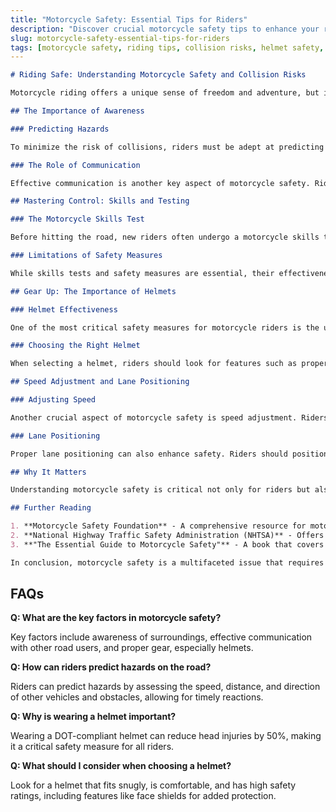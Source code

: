 ```yaml
---
title: "Motorcycle Safety: Essential Tips for Riders"
description: "Discover crucial motorcycle safety tips to enhance your riding experience and reduce collision risks on the road."
slug: motorcycle-safety-essential-tips-for-riders
tags: [motorcycle safety, riding tips, collision risks, helmet safety, road awareness, rider education]
---
```


```markdown
# Riding Safe: Understanding Motorcycle Safety and Collision Risks

Motorcycle riding offers a unique sense of freedom and adventure, but it also comes with significant risks. With the open road ahead, riders must remain vigilant and aware of their surroundings to reduce the likelihood of collisions. Each ride presents a variety of potential hazards, from unpredictable weather to inattentive drivers. The question is: how can motorcycle riders effectively navigate these dangers and enhance their safety on the road?

## The Importance of Awareness

### Predicting Hazards

To minimize the risk of collisions, riders must be adept at predicting how potential hazards may affect them. This involves understanding the speed, distance, and direction of other vehicles and obstacles on the road. For instance, if a car is approaching from a side street, a rider must assess how fast the vehicle is traveling and whether it will enter their path. This skill is crucial, as over half of motorcycle collisions with passenger vehicles occur when drivers enter a rider's right-of-way [p.32]. 

### The Role of Communication

Effective communication is another key aspect of motorcycle safety. Riders should use turn signals, hand gestures, and even eye contact to convey their intentions to other road users. This proactive approach can help prevent misunderstandings and foster a safer riding environment. Additionally, maintaining a safe following distance allows riders to react more effectively to sudden changes in traffic conditions.

## Mastering Control: Skills and Testing

### The Motorcycle Skills Test

Before hitting the road, new riders often undergo a motorcycle skills test. This assessment evaluates their ability to control the motorcycle through various maneuvers, including turning, stopping, and navigating obstacles. The test usually includes an observation component to ensure that riders can safely interact with traffic [p.13]. Successfully passing this test is a crucial step in ensuring that riders are prepared for the challenges they may face on the road.

### Limitations of Safety Measures

While skills tests and safety measures are essential, their effectiveness ultimately relies on the rider's awareness and ability to react to hazards. External factors, such as traffic conditions and weather, can significantly influence a rider's capacity to respond appropriately [p.28]. Therefore, continuous practice and education are vital for maintaining and improving riding skills.

## Gear Up: The Importance of Helmets

### Helmet Effectiveness

One of the most critical safety measures for motorcycle riders is the use of helmets. Research shows that wearing a U.S. Department of Transportation (DOT) compliant motorcycle helmet can reduce the number and severity of head injuries by 50 percent [p.15]. This statistic underscores the importance of investing in a quality helmet, as it can be the difference between life and death in the event of a collision.

### Choosing the Right Helmet

When selecting a helmet, riders should look for features such as proper fit, comfort, and safety ratings. A well-fitted helmet should sit snugly on the head without being overly tight. Additionally, riders should consider helmets with face shields or visors to protect against wind, debris, and weather conditions. 

## Speed Adjustment and Lane Positioning

### Adjusting Speed

Another crucial aspect of motorcycle safety is speed adjustment. Riders must be able to adapt their speed to match road conditions, traffic flow, and their own skill level. Riding too fast can limit a rider's ability to react to hazards, while riding too slowly can create dangerous situations for both the rider and other road users.

### Lane Positioning

Proper lane positioning can also enhance safety. Riders should position themselves in a lane where they are most visible to other drivers and can react effectively to potential hazards. This involves being aware of blind spots and avoiding areas where they may be overlooked by other vehicles.

## Why It Matters

Understanding motorcycle safety is critical not only for riders but also for everyone sharing the road. By promoting awareness and safe riding practices, we can reduce the number of collisions and injuries associated with motorcycle riding. Each rider who takes the time to learn and implement these safety measures contributes to a safer environment for all road users.

## Further Reading

1. **Motorcycle Safety Foundation** - A comprehensive resource for motorcycle safety training and education.
2. **National Highway Traffic Safety Administration (NHTSA)** - Offers statistics and safety tips for motorcycle riders.
3. **"The Essential Guide to Motorcycle Safety"** - A book that covers various aspects of motorcycle safety, from gear to riding techniques.

In conclusion, motorcycle safety is a multifaceted issue that requires awareness, skill, and the right equipment. By understanding the risks and implementing effective strategies, riders can enjoy the thrill of the open road while minimizing the dangers associated with motorcycle riding.
```

## FAQs
**Q: What are the key factors in motorcycle safety?**

Key factors include awareness of surroundings, effective communication with other road users, and proper gear, especially helmets.

**Q: How can riders predict hazards on the road?**

Riders can predict hazards by assessing the speed, distance, and direction of other vehicles and obstacles, allowing for timely reactions.

**Q: Why is wearing a helmet important?**

Wearing a DOT-compliant helmet can reduce head injuries by 50%, making it a critical safety measure for all riders.

**Q: What should I consider when choosing a helmet?**

Look for a helmet that fits snugly, is comfortable, and has high safety ratings, including features like face shields for added protection.


<script type="application/ld+json">
{
  "@context": "https://schema.org",
  "@type": "Article",
  "headline": "Motorcycle Safety: Essential Tips for Riders",
  "description": "Discover crucial motorcycle safety tips to enhance your riding experience and reduce collision risks on the road.",
  "datePublished": "2025-08-09",
  "dateModified": "2025-08-09",
  "keywords": "motorcycle safety,riding tips,collision risks,helmet safety,road awareness,rider education",
  "author": {
    "@type": "Organization",
    "name": "Your Company"
  },
  "publisher": {
    "@type": "Organization",
    "name": "Your Company"
  },
  "mainEntityOfPage": {
    "@type": "WebPage",
    "@id": "https://example.com/motorcycle-safety-essential-tips-for-riders"
  }
}
</script>